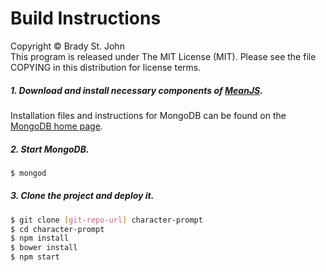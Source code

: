 # Build Instructions
Copyright &copy; Brady St. John <br />
This program is released under The MIT License (MIT).
Please see the file COPYING in this distribution for
license terms.

##### 1. Download and install necessary components of [MeanJS](http://meanjs.org/docs.html).

Installation files and instructions for MongoDB can be found on the [MongoDB home page](mongodb.org).



##### 2. Start MongoDB.

```sh
$ mongod
```
##### 3. Clone the project and deploy it.

```sh
$ git clone [git-repo-url] character-prompt
$ cd character-prompt
$ npm install
$ bower install
$ npm start
```
